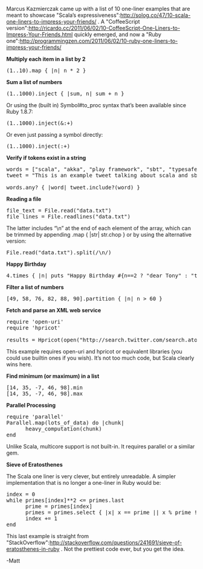 Marcus Kazmierczak came up with a list of 10 one-liner examples that are meant to showcase "Scala’s expressiveness":http://solog.co/47/10-scala-one-liners-to-impress-your-friends/ . A "CoffeeScript version":http://ricardo.cc/2011/06/02/10-CoffeeScript-One-Liners-to-Impress-Your-Friends.html quickly emerged, and now a "Ruby one":http://programmingzen.com/2011/06/02/10-ruby-one-liners-to-impress-your-friends/

<b>Multiply each item in a list by 2</b>

<pre>
(1..10).map { |n| n * 2 }
</pre>

<b>Sum a list of numbers</b>

<pre>
(1..1000).inject { |sum, n| sum + n }
</pre>

Or using the (built in) Symbol#to_proc syntax that’s been available since Ruby 1.8.7:

<pre>
(1..1000).inject(&:+)
</pre>

Or even just passing a symbol directly:

<pre>
(1..1000).inject(:+)
</pre>

<b>Verify if tokens exist in a string</b>

<pre>
words = ["scala", "akka", "play framework", "sbt", "typesafe"]
tweet = "This is an example tweet talking about scala and sbt."

words.any? { |word| tweet.include?(word) }
</pre>

<b>Reading a file</b>

<pre>
file_text = File.read("data.txt")
file_lines = File.readlines("data.txt")
</pre>

The latter includes “\n” at the end of each element of the array, which can be trimmed by appending .map { |str| str.chop } or by using the alternative version:

<pre>
File.read("data.txt").split(/\n/)
</pre>

<b>Happy Birthday</b>

<pre>
4.times { |n| puts "Happy Birthday #{n==2 ? "dear Tony" : "to You"}" }
</pre>

<b>Filter a list of numbers</b>

<pre>
[49, 58, 76, 82, 88, 90].partition { |n| n > 60 }
</pre>

<b>Fetch and parse an XML web service</b>

<pre>
require 'open-uri'
require 'hpricot'

results = Hpricot(open("http://search.twitter.com/search.atom?&q=scala"))
</pre>

This example requires open-uri and hpricot or equivalent libraries (you could use builtin ones if you wish). It’s not too much code, but Scala clearly wins here.

<b>Find minimum (or maximum) in a list</b>

<pre>
[14, 35, -7, 46, 98].min
[14, 35, -7, 46, 98].max
</pre>

<b>Parallel Processing</b>

<pre>
require 'parallel'
Parallel.map(lots_of_data) do |chunk|
      heavy_computation(chunk)
end
</pre>

Unlike Scala, multicore support is not built-in. It requires parallel or a similar gem.

<b>Sieve of Eratosthenes</b>

The Scala one liner is very clever, but entirely unreadable. A simpler implementation that is no longer a one-liner in Ruby would be:

<pre>
index = 0
while primes[index]**2 <= primes.last
      prime = primes[index]
      primes = primes.select { |x| x == prime || x % prime != 0 }
      index += 1
end
</pre>

This last example is straight from "StackOverflow":http://stackoverflow.com/questions/241691/sieve-of-eratosthenes-in-ruby . Not the prettiest code ever, but you get the idea.

-Matt